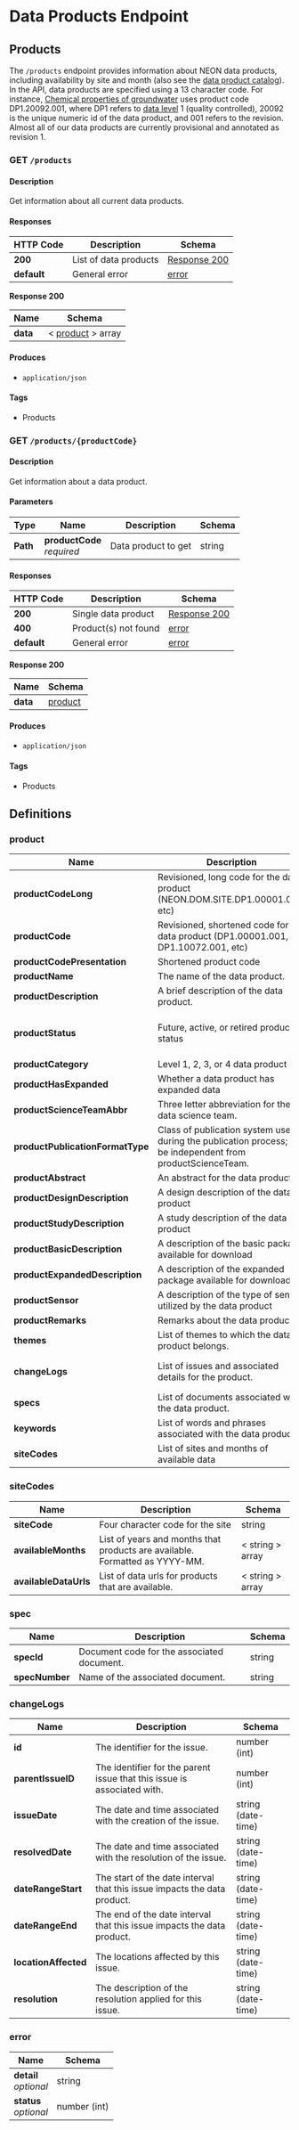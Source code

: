 # Data Products Endpoint

## Products

The `/products` endpoint provides information about NEON data products, 
including availability by site and month (also see the 
[data product catalog](https://data.neonscience.org/data-products/explore)). 
In the API, data products are specified using a 13 character code. For instance, 
[Chemical properties of groundwater](https://data.neonscience.org/data-products/DP1.20092.001) 
uses product code DP1.20092.001, where DP1 
refers to [data level](https://www.neonscience.org/data/about-data/data-processing-publication) 
1 (quality controlled), 20092 is the unique numeric id of 
the data product, and 001 refers to the revision. Almost all of our data products are 
currently provisional and annotated as revision 1.  


<a name="get_products"></a>
### GET `/products`

#### Description
Get information about all current data products.


#### Responses

|HTTP Code|Description|Schema|
|---|---|---|
|**200**|List of data products|[Response 200](#get_products_response-200)|
|**default**|General error|[error](#error)|

<a name="get_products_response-200"></a>
**Response 200**

|Name|Schema|
|---|---|
|**data**|< [product](#product) > array|


#### Produces

* `application/json`


#### Tags

* Products


<a name="get_products_productcode"></a>
### GET `/products/{productCode}`

#### Description
Get information about a data product.


#### Parameters

|Type|Name|Description|Schema|
|---|---|---|---|
|**Path**|**productCode**  <br>*required*|Data product to get|string|


#### Responses

|HTTP Code|Description|Schema|
|---|---|---|
|**200**|Single data product|[Response 200](#get_products_productcode_response-200)|
|**400**|Product(s) not found|[error](#error)|
|**default**|General error|[error](#error)|

<a name="get_products_productcode_response-200"></a>
**Response 200**

|Name|Schema|
|---|---|
|**data**|[product](#product)|


#### Produces

* `application/json`


#### Tags

* Products


<a name="definitions"></a>
## Definitions

<a name="product"></a>
### product

|Name|Description|Schema|
|---|---|---|
|**productCodeLong**|Revisioned, long code for the data product (NEON.DOM.SITE.DP1.00001.001, etc)|string|
|**productCode**|Revisioned, shortened code for the data product (DP1.00001.001, DP1.10072.001, etc)|string|
|**productCodePresentation**|Shortened product code|string|
|**productName**|The name of the data product.|string|
|**productDescription**|A brief description of the data product.|string|
|**productStatus**|Future, active, or retired product status|enum (FUTURE, ACTIVE, RETIRED)|
|**productCategory**|Level 1, 2, 3, or 4 data product|string|
|**productHasExpanded**|Whether a data product has expanded data|boolean|
|**productScienceTeamAbbr**|Three letter abbreviation for the data science team.|string|
|**productPublicationFormatType**|Class of publication system used during the publication process; can be independent from productScienceTeam.|string|
|**productAbstract**|An abstract for the data product.|string|
|**productDesignDescription**|A design description of the data product|string|
|**productStudyDescription**|A study description of the data product|string|
|**productBasicDescription**|A description of the basic package available for download|string|
|**productExpandedDescription**|A description of the expanded package available for download|string|
|**productSensor**|A description of the type of sensor utilized by the data product|string|
|**productRemarks**|Remarks about the data product|string|
|**themes**|List of themes to which the data product belongs.|< string > array|
|**changeLogs**|List of issues and associated details for the product.|< [changeLogs](#changelogs) > array|
|**specs**|List of documents associated with the data product.|< [spec](#spec) > array|
|**keywords**|List of words and phrases associated with the data product|< string > array|
|**siteCodes**|List of sites and months of available data|< [siteCodes](#sitecodes) > array|

<a name="product-sitecodes"></a>
### siteCodes

|Name|Description|Schema|
|---|---|---|
|**siteCode**|Four character code for the site|string|
|**availableMonths**|List of years and months that products are available.  Formatted as YYYY-MM.|< string > array|
|**availableDataUrls**|List of data urls for products that are available.|< string > array|


<a name="spec"></a>
### spec

|Name|Description|Schema|
|---|---|---|
|**specId**|Document code for the associated document.|string|
|**specNumber**|Name of the associated document.|string|


<a name="changeLogs"></a>
### changeLogs

|Name|Description|Schema|
|---|---|---|
|**id**|The identifier for the issue.|number (int)|
|**parentIssueID**|The identifier for the parent issue that this issue is associated with.|number (int)|
|**issueDate**|The date and time associated with the creation of the issue.|string (date-time)|
|**resolvedDate**|The date and time associated with the resolution of the issue.|string (date-time)|
|**dateRangeStart**|The start of the date interval that this issue impacts the data product.|string (date-time)|
|**dateRangeEnd**|The end of the date interval that this issue impacts the data product.|string (date-time)|
|**locationAffected**|The locations affected by this issue.|string (date-time)|
|**resolution**|The description of the resolution applied for this issue.|string (date-time)|


<a name="error"></a>
### error

|Name|Schema|
|---|---|
|**detail**  <br>*optional*|string|
|**status**  <br>*optional*|number (int)|


<br />
